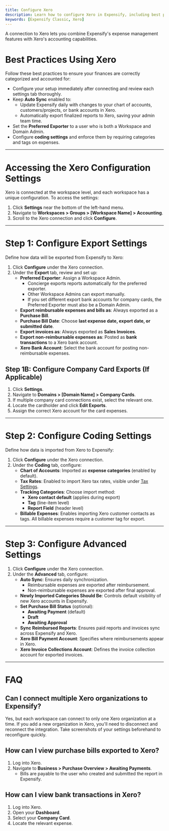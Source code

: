 ```yaml
---
title: Configure Xero
description: Learn how to configure Xero in Expensify, including best practices, export settings, coding configurations, and advanced options.
keywords: [Expensify Classic, Xero]
---
```



A connection to Xero lets you combine Expensify's expense management features with Xero's accounting capabilities. 

# Best Practices Using Xero

Follow these best practices to ensure your finances are correctly categorized and accounted for:

- Configure your setup immediately after connecting and review each settings tab thoroughly.
- Keep **Auto Sync** enabled to:
  - Update Expensify daily with changes to your chart of accounts, customers/projects, or bank accounts in Xero.
  - Automatically export finalized reports to Xero, saving your admin team time.
- Set the **Preferred Exporter** to a user who is both a Workspace and Domain Admin.
- Configure **coding settings** and enforce them by requiring categories and tags on expenses.

---

# Accessing the Xero Configuration Settings

Xero is connected at the workspace level, and each workspace has a unique configuration. To access the settings:

1. Click **Settings** near the bottom of the left-hand menu.
2. Navigate to **Workspaces > Groups > [Workspace Name] > Accounting**.
3. Scroll to the Xero connection and click **Configure**.

---

# Step 1: Configure Export Settings

Define how data will be exported from Expensify to Xero:

1. Click **Configure** under the Xero connection.
2. Under the **Export** tab, review and set up:
   - **Preferred Exporter**: Assign a Workspace Admin.
     - Concierge exports reports automatically for the preferred exporter.
     - Other Workspace Admins can export manually.
     - If you set different export bank accounts for company cards, the Preferred Exporter must also be a Domain Admin.
   - **Export reimbursable expenses and bills as**: Always exported as a **Purchase Bill**.
   - **Purchase Bill Date**: Choose **last expense date, export date, or submitted date**.
   - **Export invoices as**: Always exported as **Sales Invoices**.
   - **Export non-reimbursable expenses as**: Posted as **bank transactions** to a Xero bank account.
   - **Xero Bank Account**: Select the bank account for posting non-reimbursable expenses.

## Step 1B: Configure Company Card Exports (If Applicable)

1. Click **Settings**.
2. Navigate to **Domains > [Domain Name] > Company Cards**.
3. If multiple company card connections exist, select the relevant one.
4. Locate the cardholder and click **Edit Exports**.
5. Assign the correct Xero account for the card expenses.

---

# Step 2: Configure Coding Settings

Define how data is imported from Xero to Expensify:

1. Click **Configure** under the Xero connection.
2. Under the **Coding** tab, configure:
   - **Chart of Accounts**: Imported as **expense categories** (enabled by default).
   - **Tax Rates**: Enabled to import Xero tax rates, visible under [Tax Settings](https://expensify.com/policy?param=%7B%22policyID%22:%22B936DE4542E9E78B%22%7D#tax).
   - **Tracking Categories**: Choose import method:
     - **Xero contact default** (applies during export)
     - **Tag** (line-item level)
     - **Report Field** (header level)
   - **Billable Expenses**: Enables importing Xero customer contacts as tags. All billable expenses require a customer tag for export.

---

# Step 3: Configure Advanced Settings

1. Click **Configure** under the Xero connection.
2. Under the **Advanced** tab, configure:
   - **Auto Sync**: Ensures daily synchronization.
     - Reimbursable expenses are exported after reimbursement.
     - Non-reimbursable expenses are exported after final approval.
   - **Newly Imported Categories Should Be**: Controls default visibility of new Xero accounts in Expensify.
   - **Set Purchase Bill Status** (optional):
     - **Awaiting Payment** (default)
     - **Draft**
     - **Awaiting Approval**
   - **Sync Reimbursed Reports**: Ensures paid reports and invoices sync across Expensify and Xero.
   - **Xero Bill Payment Account**: Specifies where reimbursements appear in Xero.
   - **Xero Invoice Collections Account**: Defines the invoice collection account for exported invoices.

---

# FAQ

## Can I connect multiple Xero organizations to Expensify?

Yes, but each workspace can connect to only one Xero organization at a time. If you add a new organization in Xero, you'll need to disconnect and reconnect the integration. Take screenshots of your settings beforehand to reconfigure quickly.

## How can I view purchase bills exported to Xero?

1. Log into Xero.
2. Navigate to **Business > Purchase Overview > Awaiting Payments**.
   - Bills are payable to the user who created and submitted the report in Expensify.

## How can I view bank transactions in Xero?

1. Log into Xero.
2. Open your **Dashboard**.
3. Select your **Company Card**.
4. Locate the relevant expense.

